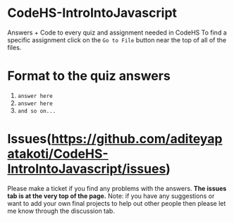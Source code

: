 # CodeHS-IntroIntoJavascript
Answers + Code to every quiz and assignment needed in CodeHS
To find a specific assignment click on the `Go to File` button near the top of all of the files.

# Format to the quiz answers
1. `answer here`
2. `answer here`
3. `and so on...`

# Issues(https://github.com/aditeyapatakoti/CodeHS-IntroIntoJavascript/issues)
Please make a ticket if you find any problems with the answers. 
**The issues tab is at the very top of the page.**
Note: if you have any suggestions or want to add your own final projects to help out other people then please let me know through the discussion tab.
